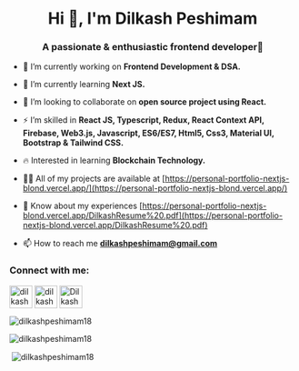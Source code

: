 <h1 align="center">Hi 👋, I'm Dilkash Peshimam</h1>
<h3 align="center">A passionate & enthusiastic frontend developer🎯</h3>

- 🔭 I’m currently working on **Frontend Development & DSA.**

- 🌱 I’m currently learning **Next JS.**

- 🤝 I’m looking to collaborate on **open source project using React.**

- ⚡ I’m skilled in **React JS, Typescript, Redux, React Context API, Firebase, Web3.js, Javascript, ES6/ES7, Html5, Css3, Material UI, Bootstrap & Tailwind CSS.**

- 🔥 Interested in learning **Blockchain Technology.**

- 👨‍💻 All of my projects are available at [https://personal-portfolio-nextjs-blond.vercel.app/](https://personal-portfolio-nextjs-blond.vercel.app/)

- 📄 Know about my experiences [https://personal-portfolio-nextjs-blond.vercel.app/DilkashResume%20.pdf](https://personal-portfolio-nextjs-blond.vercel.app/DilkashResume%20.pdf)

- 📫 How to reach me **dilkashpeshimam@gmail.com**

<h3 align="left">Connect with me:</h3>
<p align="left">
<a href="https://linkedin.com/in/dilkash-peshimam-80730b1a8" target="blank"><img align="center" src="https://cdn-icons-png.flaticon.com/512/174/174857.png" alt="dilkash-peshimam-80730b1a8" height="40" width="40" /></a>
<a href="https://www.leetcode.com/dilkashpeshimam" target="blank"><img align="center" src="https://cdn.iconscout.com/icon/free/png-256/leetcode-3521542-2944960.png" alt="dilkashpeshimam" height="40" width="40" /></a>
<a href='https://github.com/Dilkashpeshimam18' target='blank'><img align="center" src="https://cdn-icons-png.flaticon.com/512/25/25231.png" alt="Dilkashpeshimam18" height="40" width="40" /></a>
</p>


<p><img align="center" src="https://github-readme-stats.vercel.app/api/top-langs?username=dilkashpeshimam18&show_icons=true&locale=en&layout=compact" alt="dilkashpeshimam18" /></p>

<p><img align="center" src="https://github-readme-streak-stats.herokuapp.com/?user=dilkashpeshimam18&" alt="dilkashpeshimam18" /></p>

<p>&nbsp;<img align="center" src="https://github-readme-stats.vercel.app/api?username=dilkashpeshimam18&show_icons=true&locale=en" alt="dilkashpeshimam18" /></p>

